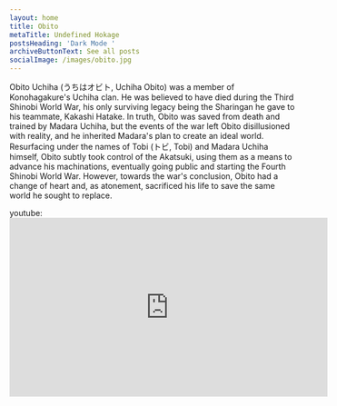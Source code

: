 ```yaml
---
layout: home
title: Obito
metaTitle: Undefined Hokage
postsHeading: 'Dark Mode '
archiveButtonText: See all posts
socialImage: /images/obito.jpg
---
```

Obito Uchiha (うちはオビト, Uchiha Obito) was a member of Konohagakure's Uchiha clan. He was believed to have died during the Third Shinobi World War, his only surviving legacy being the Sharingan he gave to his teammate, Kakashi Hatake. In truth, Obito was saved from death and trained by Madara Uchiha, but the events of the war left Obito disillusioned with reality, and he inherited Madara's plan to create an ideal world. Resurfacing under the names of Tobi (トビ, Tobi) and Madara Uchiha himself, Obito subtly took control of the Akatsuki, using them as a means to advance his machinations, eventually going public and starting the Fourth Shinobi World War. However, towards the war's conclusion, Obito had a change of heart and, as atonement, sacrificed his life to save the same world he sought to replace.

youtube:<iframe width="560" height="315" src="https://www.youtube.com/embed/oHZLgOovugg" frameborder="0" allow="accelerometer; autoplay; encrypted-media; gyroscope; picture-in-picture" allowfullscreen></iframe>
